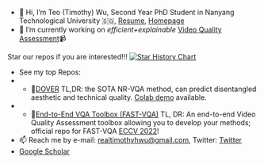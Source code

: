- 👋 Hi, I’m Teo (Timothy) Wu, Second Year PhD Student in Nanyang Technological University 🇸🇬, [Resume](https://github.com/teowu/teowu/blob/master/Resume.pdf), [Homepage](https://teowu.github.io)
- 🌱 I’m currently working on *efficient+explainable* [Video Quality Assessment](https://github.com/QualityAssessment)📹

Star our repos if you are interested!!!
[![Star History Chart](https://api.star-history.com/svg?repos=QualityAssessment/DOVER,QualityAssessment/FAST-VQA-and-FasterVQA&type=Timeline)](https://star-history.com/#QualityAssessment/DOVER&QualityAssessment/FAST-VQA-and-FasterVQA&Timeline)

- See my top Repos:
- - 🥇[DOVER](https://github.com/teowu/DOVER) TL,DR: the SOTA NR-VQA method, can predict disentangled aesthetic and technical quality. [Colab demo](https://colab.research.google.com/github/taskswithcode/DOVER/blob/master/TWCDOVER.ipynb) available.
- - 🧰[End-to-End VQA Toolbox (FAST-VQA)](https://github.com/teowu/FAST-VQA-and-FasterVQA) TL, DR: An end-to-end Video Quality Assessment toolbox allowing you to develop your methods; official repo for FAST-VQA [ECCV 2022](https://www.ecva.net/papers/eccv_2022/papers_ECCV/papers/136660528.pdf)!
- 📫 Reach me by e-mail: realtimothyhwu@gmail.com, Twitter: [Twitter](https://twitter.com/HaoningTimothy)
- [Google Scholar](https://scholar.google.com.hk/citations?user=wth-VbMAAAAJ&hl=en-US)


<!---
teowu/teowu is a ✨ special ✨ repository because its `README.md` (this file) appears on your GitHub profile.
You can click the Preview link to take a look at your changes.
--->
